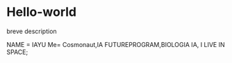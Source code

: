 # Hello-world
breve description

NAME = IAYU
Me= Cosmonaut,IA FUTUREPROGRAM,BIOLOGIA IA, I LIVE IN SPACE;
